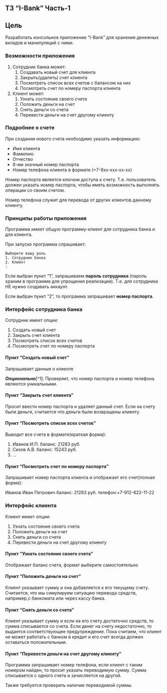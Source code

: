 ## ТЗ “I-Bank” Часть-1

## Цель

Разработать консольное приложение “I-Bank” для хранения денежных вкладов и манипуляций с ними.


### Возможности приложения

1. Сотрудник банка может:
    1. Создавать новый счет для клиента
    1. Закрыть(удалить) счет клиента
    1. Посмотреть список всех счетов с балансом на них
    1. Посмотреть счет по номеру паспорта клиента
2. Клиент может:
    1. Узнать состояние своего счета
    1. Положить деньги на счет
    1. Снять деньги со счета
    1. Перевести деньги на счет другому клиенту


### Подробнее о счете

При создании нового счета необходимо указать информацию:

*   Имя клиента
*   Фамилию
*   Отчество
*   8-ми значный номер паспорта
*   Номер телефона клиента в формате (+7-9xx-xxx-xx-xx)

Номер паспорта является ключом доступа к счету. Т.е. пользователь должен указать номер паспорта, чтобы иметь возможность выполнять операции со своим счетом.

Номер телефона служит для перевода от других клиентов данному клиенту.


### Принципы работы приложения

Программа имеет общую программу-клиент для сотрудника банка и для клиента.

При запуске программа спрашивает:

```
Выберите вашу роль
1. Сотрудник банка
2. Клиент
: 
```


Если выбран пункт “1”, запрашиваем **пароль сотрудника** (пароль храним в программе для упрощения реализации). Т.е. для сотрудника НЕ нужно создавать аккаунт.

Если выбран пункт “2”, то программа запрашивает **номер паспорта**.


### Интерфейс сотрудника банка

Сотрудник имеет опции:

1. Создать новый счет
2. Закрыть счет клиента
3. Посмотреть список всех счетов
4. Посмотреть счет по номеру паспорта


#### Пункт “Создать новый счет”

Запрашивает данные о клиенте 

**_Опционально_**[^1]: Проверяет, что номер паспорта и номер телефона являются уникальными.


#### Пункт “Закрыть счет клиента”

Просит ввести номер паспорта и удаляет данный счет. Если на счету были деньги, считается что деньги были возвращены клиенту.


#### Пункт “Посмотреть список всех счетов”

Выводит все счета в формате(краткая форма):

1. Иванов И.П. баланс: 21283 руб.
2. Сизов А.В. баланс: 15243 руб.
3. …


#### Пункт “Посмотреть счет по номеру паспорта”

Запрашивает номер паспорта клиента и отображает его счет(полная форма):

Иванов Иван Петрович баланс: 21283 руб. телефон:+7-912-622-11-22

### Интерфейс клиента

Клиент имеет опции:

1. Узнать состояние своего счета
2. Положить деньги на счет
3. Снять деньги со счета
4. Перевести деньги на счет другому клиенту


#### Пункт “Узнать состояние своего счета”

Отображает баланс счета, формат выберите самостоятельно

#### Пункт “Положить деньги на счет”

Клиент указывает сумму и она добавляется к его текущему счету. Считается, что мы симулируем ситуацию перевода средств, например,с банкомата или через кассу банка.


#### Пункт “Снять деньги со счета”

Клиент указывает сумму и если на его счету достаточно средств, то сумма списывается со счета. Если денег на счету недостаточно, то выдается соответствующее предупреждение. Пока считаем, что клиент не может работать с банком в кредит и его счет всегда должен оставаться положительным.


#### Пункт “Перевести деньги на счет другому клиенту”

Программа запрашивает номер телефона, если клиент с таким номером найден, то просит указать переводимую сумму. Сумма списывается с одного счета и зачисляется на другой.

Также требуется проверить наличие переводимой суммы.
